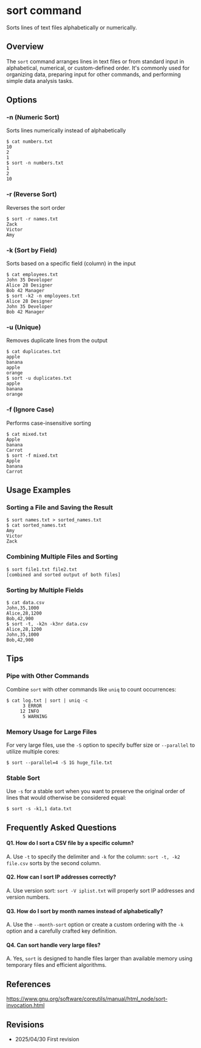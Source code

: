# sort command

Sorts lines of text files alphabetically or numerically.

## Overview

The `sort` command arranges lines in text files or from standard input in alphabetical, numerical, or custom-defined order. It's commonly used for organizing data, preparing input for other commands, and performing simple data analysis tasks.

## Options

### **-n (Numeric Sort)**

Sorts lines numerically instead of alphabetically

```console
$ cat numbers.txt
10
2
1
$ sort -n numbers.txt
1
2
10
```

### **-r (Reverse Sort)**

Reverses the sort order

```console
$ sort -r names.txt
Zack
Victor
Amy
```

### **-k (Sort by Field)**

Sorts based on a specific field (column) in the input

```console
$ cat employees.txt
John 35 Developer
Alice 28 Designer
Bob 42 Manager
$ sort -k2 -n employees.txt
Alice 28 Designer
John 35 Developer
Bob 42 Manager
```

### **-u (Unique)**

Removes duplicate lines from the output

```console
$ cat duplicates.txt
apple
banana
apple
orange
$ sort -u duplicates.txt
apple
banana
orange
```

### **-f (Ignore Case)**

Performs case-insensitive sorting

```console
$ cat mixed.txt
Apple
banana
Carrot
$ sort -f mixed.txt
Apple
banana
Carrot
```

## Usage Examples

### Sorting a File and Saving the Result

```console
$ sort names.txt > sorted_names.txt
$ cat sorted_names.txt
Amy
Victor
Zack
```

### Combining Multiple Files and Sorting

```console
$ sort file1.txt file2.txt
[combined and sorted output of both files]
```

### Sorting by Multiple Fields

```console
$ cat data.csv
John,35,1000
Alice,28,1200
Bob,42,900
$ sort -t, -k2n -k3nr data.csv
Alice,28,1200
John,35,1000
Bob,42,900
```

## Tips

### Pipe with Other Commands

Combine `sort` with other commands like `uniq` to count occurrences:

```console
$ cat log.txt | sort | uniq -c
      3 ERROR
     12 INFO
      5 WARNING
```

### Memory Usage for Large Files

For very large files, use the `-S` option to specify buffer size or `--parallel` to utilize multiple cores:

```console
$ sort --parallel=4 -S 1G huge_file.txt
```

### Stable Sort

Use `-s` for a stable sort when you want to preserve the original order of lines that would otherwise be considered equal:

```console
$ sort -s -k1,1 data.txt
```

## Frequently Asked Questions

#### Q1. How do I sort a CSV file by a specific column?
A. Use `-t` to specify the delimiter and `-k` for the column: `sort -t, -k2 file.csv` sorts by the second column.

#### Q2. How can I sort IP addresses correctly?
A. Use version sort: `sort -V iplist.txt` will properly sort IP addresses and version numbers.

#### Q3. How do I sort by month names instead of alphabetically?
A. Use the `--month-sort` option or create a custom ordering with the `-k` option and a carefully crafted key definition.

#### Q4. Can sort handle very large files?
A. Yes, `sort` is designed to handle files larger than available memory using temporary files and efficient algorithms.

## References

https://www.gnu.org/software/coreutils/manual/html_node/sort-invocation.html

## Revisions

- 2025/04/30 First revision